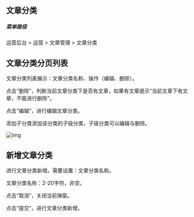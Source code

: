 ## 文章分类

##### 菜单路径

运营后台 > 运营 > 文章管理 > 文章分类

## 文章分类分页列表

文章分类列表展示：文章分类名称、操作（编辑、删除）。

点击“删除”，判断当前文章分类下是否有文章，如果有文章提示“当前文章下有文章，不能进行删除”。

点击“编辑”，进行编辑文章分类。

添加子分类添加该分类的子级分类，子级分类可以编辑与删除。

![img](https://docs.sellwell.cn/help/images/%E6%96%87%E7%AB%A0%E5%88%86%E7%B1%BB.png)

## 新增文章分类

进行文章分类新增。需要设置：文章分类名称。

文章分类名称：2-20字符，非空。

点击“取消”，关闭当前弹窗。

点击“提交”，进行文章分类新增。